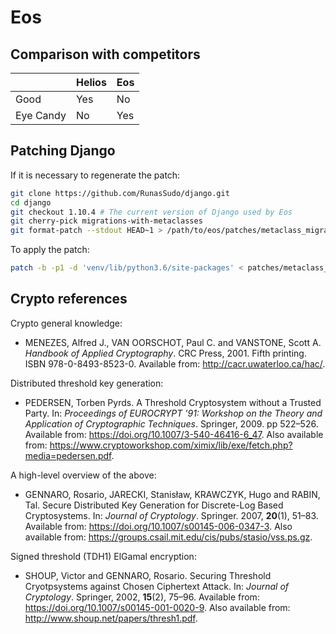# Eos

## Comparison with competitors

| | Helios | Eos
--- | --- | ---
Good | Yes | No
Eye Candy | No | Yes

## Patching Django

If it is necessary to regenerate the patch:

```bash
git clone https://github.com/RunasSudo/django.git
cd django
git checkout 1.10.4 # The current version of Django used by Eos
git cherry-pick migrations-with-metaclasses
git format-patch --stdout HEAD~1 > /path/to/eos/patches/metaclass_migration.patch
```

To apply the patch:

```bash
patch -b -p1 -d 'venv/lib/python3.6/site-packages' < patches/metaclass_migration.patch
```

## Crypto references

Crypto general knowledge:

* MENEZES, Alfred J., VAN OORSCHOT, Paul C. and VANSTONE, Scott A. *Handbook of Applied Cryptography*. CRC Press, 2001. Fifth printing. ISBN 978-0-8493-8523-0. Available from: http://cacr.uwaterloo.ca/hac/.

Distributed threshold key generation:

* PEDERSEN, Torben Pyrds. A Threshold Cryptosystem without a Trusted Party. In: *Proceedings of EUROCRYPT '91: Workshop on the Theory and Application of Cryptographic Techniques*. Springer, 2009. pp 522–526. Available from: https://doi.org/10.1007/3-540-46416-6_47. Also available from: https://www.cryptoworkshop.com/ximix/lib/exe/fetch.php?media=pedersen.pdf.

A high-level overview of the above:

* GENNARO, Rosario, JARECKI, Stanisław, KRAWCZYK, Hugo and RABIN, Tal. Secure Distributed Key Generation for Discrete-Log Based Cryptosystems. In: *Journal of Cryptology*. Springer. 2007, **20**(1), 51–83. Available from: https://doi.org/10.1007/s00145-006-0347-3. Also available from: https://groups.csail.mit.edu/cis/pubs/stasio/vss.ps.gz.

Signed threshold (TDH1) ElGamal encryption:

* SHOUP, Victor and GENNARO, Rosario. Securing Threshold Cryotpsystems against Chosen Ciphertext Attack. In: *Journal of Cryptology*. Springer, 2002, **15**(2), 75–96. Available from: https://doi.org/10.1007/s00145-001-0020-9. Also available from: http://www.shoup.net/papers/thresh1.pdf.
